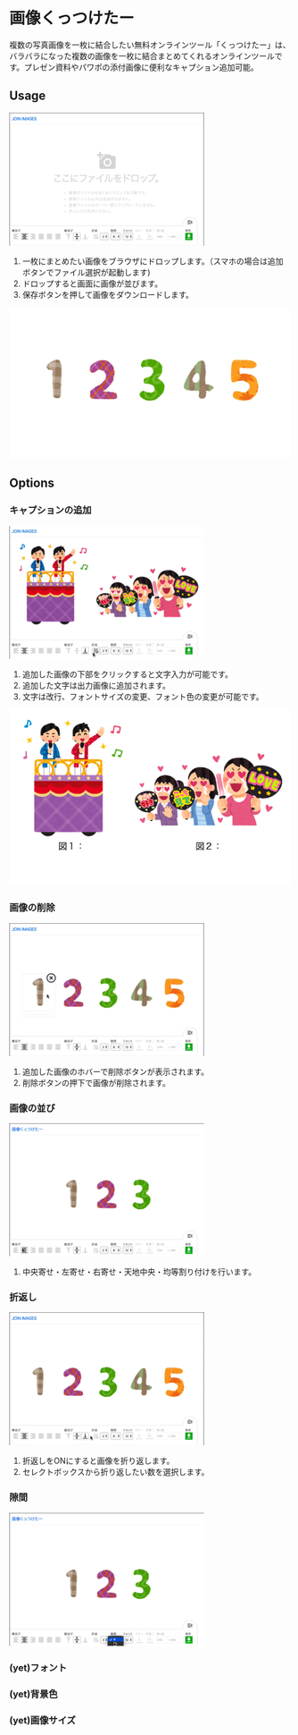 # 画像くっつけたー
 複数の写真画像を一枚に結合したい無料オンラインツール「くっつけたー」は、バラバラになった複数の画像を一枚に結合まとめてくれるオンラインツールです。プレゼン資料やパワポの添付画像に便利なキャプション追加可能。

## Usage

![追加](https://github.com/shiba328/join-images/blob/doc/add.gif)

1. 一枚にまとめたい画像をブラウザにドロップします。（スマホの場合は追加ボタンでファイル選択が起動します)
1. ドロップすると画面に画像が並びます。
1. 保存ボタンを押して画像をダウンロードします。

![追加](https://github.com/shiba328/join-images/blob/doc/add-export.png)

## Options

### キャプションの追加

![追加](https://github.com/shiba328/join-images/blob/doc/caption.gif)

1. 追加した画像の下部をクリックすると文字入力が可能です。
1. 追加した文字は出力画像に追加されます。
1. 文字は改行、フォントサイズの変更、フォント色の変更が可能です。

![追加](https://github.com/shiba328/join-images/blob/doc/caption-export.png)

### 画像の削除

![追加](https://github.com/shiba328/join-images/blob/doc/delete.gif)

1. 追加した画像のホバーで削除ボタンが表示されます。
1. 削除ボタンの押下で画像が削除されます。

### 画像の並び

![追加](https://github.com/shiba328/join-images/blob/doc/align.gif)

1. 中央寄せ・左寄せ・右寄せ・天地中央・均等割り付けを行います。

### 折返し

![追加](https://github.com/shiba328/join-images/blob/doc/wrap.gif)

1. 折返しをONにすると画像を折り返します。
1. セレクトボックスから折り返したい数を選択します。

### 隙間

![追加](https://github.com/shiba328/join-images/blob/doc/padding.gif)

### (yet)フォント

### (yet)背景色

### (yet)画像サイズ